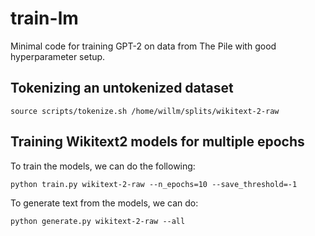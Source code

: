 # train-lm

Minimal code for training GPT-2 on data from The Pile with good hyperparameter setup.

## Tokenizing an untokenized dataset

```
source scripts/tokenize.sh /home/willm/splits/wikitext-2-raw
```

## Training Wikitext2 models for multiple epochs

To train the models, we can do the following:

```
python train.py wikitext-2-raw --n_epochs=10 --save_threshold=-1
```

To generate text from the models, we can do:

```
python generate.py wikitext-2-raw --all
```